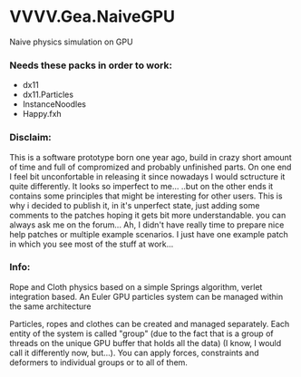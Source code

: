 # VVVV.Gea.NaiveGPU
Naive physics simulation on GPU

### Needs these packs in order to work:
- dx11
- dx11.Particles
- InstanceNoodles
- Happy.fxh

### Disclaim:
This is a software prototype born one year ago, build in crazy short amount of time and full of compromized and probably unfinished parts.
On one end I feel bit unconfortable in releasing it since nowadays I would sctructure it quite differently. It looks so imperfect to me...
..but on the other ends it contains some principles that might be interesting for other users. This is why i decided to publish it, in it's unperfect state, just adding some comments to the patches hoping it gets bit more understandable. you can always ask me on the forum...
Ah, I didn't have really time to prepare nice help patches or multiple example scenarios. I just have one example patch in which you see most of the stuff at work...

### Info:
Rope and Cloth physics based on a simple Springs algorithm, verlet integration based.
An Euler GPU particles system can be managed within the same architecture

Particles, ropes and clothes can be created and managed separately.
Each entity of the system is called "group" (due to the fact that is a group of threads on the unique GPU buffer that holds all the data) (I know, I would call it differently now, but...).
You can apply forces, constraints and deformers to individual groups or to all of them.


